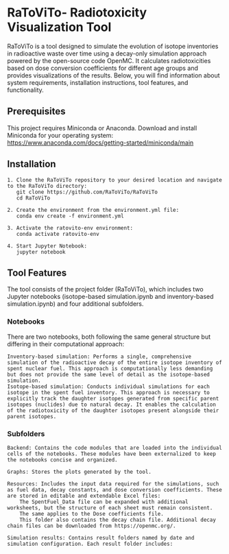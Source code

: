 # RaToViTo- Radiotoxicity Visualization Tool
RaToViTo is a tool designed to simulate the evolution of isotope inventories in radioactive waste over time using a decay-only simulation approach powered by the open-source code OpenMC. It calculates radiotoxicities based on dose conversion coefficients for different age groups and provides visualizations of the results. Below, you will find information about system requirements, installation instructions, tool features, and functionality.

## Prerequisites

This project requires Miniconda or Anaconda. Download and install Miniconda for your operating system: https://www.anaconda.com/docs/getting-started/miniconda/main

## Installation

    1. Clone the RaToViTo repository to your desired location and navigate to the RaToViTo directory:
       git clone https://github.com/RaToViTo/RaToViTo
       cd RaToViTo

    2. Create the environment from the environment.yml file:
       conda env create -f environment.yml

    3. Activate the ratovito-env environment:
       conda activate ratovito-env

    4. Start Jupyter Notebook:
       jupyter notebook


## Tool Features

The tool consists of the project folder (RaToViTo), which includes two Jupyter notebooks (isotope-based simulation.ipynb and inventory-based simulation.ipynb) and four additional subfolders.

### Notebooks

There are two notebooks, both following the same general structure but differing in their computational approach:

    Inventory-based simulation: Performs a single, comprehensive simulation of the radioactive decay of the entire isotope inventory of spent nuclear fuel. This approach is computationally less demanding but does not provide the same level of detail as the isotope-based simulation.
    Isotope-based simulation: Conducts individual simulations for each isotope in the spent fuel inventory. This approach is necessary to explicitly track the daughter isotopes generated from specific parent isotopes (nuclides) due to natural decay. It enables the calculation of the radiotoxicity of the daughter isotopes present alongside their parent isotopes.


### Subfolders

    Backend: Contains the code modules that are loaded into the individual cells of the notebooks. These modules have been externalized to keep the notebooks concise and organized.

    Graphs: Stores the plots generated by the tool.

    Resources: Includes the input data required for the simulations, such as fuel data, decay constants, and dose conversion coefficients. These are stored in editable and extendable Excel files:
        The SpentFuel_Data file can be expanded with additional worksheets, but the structure of each sheet must remain consistent.
        The same applies to the Dose coefficients file.
        This folder also contains the decay chain file. Additional decay chain files can be downloaded from https://openmc.org/.

    Simulation results: Contains result folders named by date and simulation configuration. Each result folder includes:
